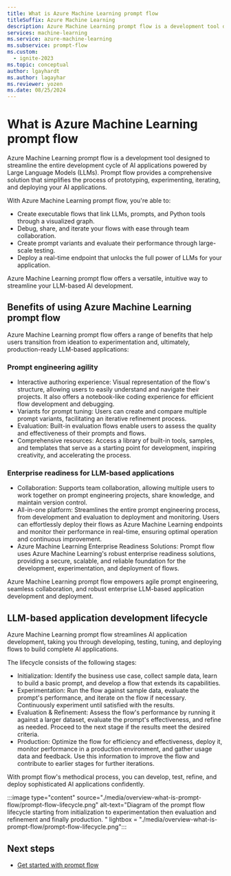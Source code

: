 ```yaml
---
title: What is Azure Machine Learning prompt flow
titleSuffix: Azure Machine Learning
description: Azure Machine Learning prompt flow is a development tool designed to streamline the entire development cycle of AI applications powered by Large Language Models (LLMs).
services: machine-learning
ms.service: azure-machine-learning
ms.subservice: prompt-flow
ms.custom:
  - ignite-2023
ms.topic: conceptual
author: lgayhardt
ms.author: lagayhar
ms.reviewer: yozen
ms.date: 08/25/2024
---
```


# What is Azure Machine Learning prompt flow

Azure Machine Learning prompt flow is a development tool designed to streamline the entire development cycle of AI applications powered by Large Language Models (LLMs). Prompt flow provides a comprehensive solution that simplifies the process of prototyping, experimenting, iterating, and deploying your AI applications.

With Azure Machine Learning prompt flow, you're able to:

- Create executable flows that link LLMs, prompts, and Python tools through a visualized graph.
- Debug, share, and iterate your flows with ease through team collaboration.
- Create prompt variants and evaluate their performance through large-scale testing.
- Deploy a real-time endpoint that unlocks the full power of LLMs for your application.

Azure Machine Learning prompt flow offers a versatile, intuitive way to streamline your LLM-based AI development.

## Benefits of using Azure Machine Learning prompt flow

Azure Machine Learning prompt flow offers a range of benefits that help users transition from ideation to experimentation and, ultimately, production-ready LLM-based applications:

### Prompt engineering agility

- Interactive authoring experience: Visual representation of the flow's structure, allowing users to easily understand and navigate their projects. It also offers a notebook-like coding experience for efficient flow development and debugging.
- Variants for prompt tuning: Users can create and compare multiple prompt variants, facilitating an iterative refinement process.
- Evaluation: Built-in evaluation flows enable users to assess the quality and effectiveness of their prompts and flows.
- Comprehensive resources: Access a library of built-in tools, samples, and templates that serve as a starting point for development, inspiring creativity, and accelerating the process.

### Enterprise readiness for LLM-based applications

- Collaboration: Supports team collaboration, allowing multiple users to work together on prompt engineering projects, share knowledge, and maintain version control.
- All-in-one platform: Streamlines the entire prompt engineering process, from development and evaluation to deployment and monitoring. Users can effortlessly deploy their flows as Azure Machine Learning endpoints and monitor their performance in real-time, ensuring optimal operation and continuous improvement.
- Azure Machine Learning Enterprise Readiness Solutions: Prompt flow uses Azure Machine Learning's robust enterprise readiness solutions, providing a secure, scalable, and reliable foundation for the development, experimentation, and deployment of flows.

Azure Machine Learning prompt flow empowers agile prompt engineering, seamless collaboration, and robust enterprise LLM-based application development and deployment.

## LLM-based application development lifecycle

Azure Machine Learning prompt flow streamlines AI application development, taking you through developing, testing, tuning, and deploying flows to build complete AI applications.

The lifecycle consists of the following stages:

- Initialization: Identify the business use case, collect sample data, learn to build a basic prompt, and develop a flow that extends its capabilities.
- Experimentation: Run the flow against sample data, evaluate the prompt's performance, and iterate on the flow if necessary. Continuously experiment until satisfied with the results.
- Evaluation & Refinement: Assess the flow's performance by running it against a larger dataset, evaluate the prompt's effectiveness, and refine as needed. Proceed to the next stage if the results meet the desired criteria.
- Production: Optimize the flow for efficiency and effectiveness, deploy it, monitor performance in a production environment, and gather usage data and feedback. Use this information to improve the flow and contribute to earlier stages for further iterations.

With prompt flow's methodical process, you can develop, test, refine, and deploy sophisticated AI applications confidently.

:::image type="content" source="./media/overview-what-is-prompt-flow/prompt-flow-lifecycle.png" alt-text="Diagram of the prompt flow lifecycle starting from initialization to experimentation then evaluation and refinement and finally production. " lightbox = "./media/overview-what-is-prompt-flow/prompt-flow-lifecycle.png":::

## Next steps

- [Get started with prompt flow](get-started-prompt-flow.md)
